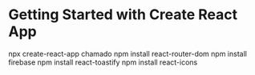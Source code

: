 # Getting Started with Create React App
npx create-react-app chamado
npm install react-router-dom
npm install firebase
npm install react-toastify 
npm install react-icons
